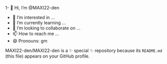 1- 👋 Hi, I’m @MAXI22-den
- 👀 I’m interested in ...
- 🌱 I’m currently learning ...
- 💞️ I’m looking to collaborate on ...
- 📫 How to reach me ...
- 😄 Pronouns: 
gm


MAXI22-den/MAXI22-den is a ✨ special ✨ repository because its `README.md` (this file) appears on your GitHub profile.

